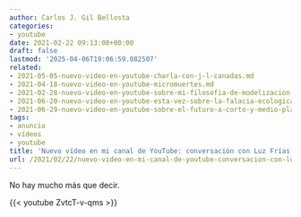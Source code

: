 ```yaml
---
author: Carlos J. Gil Bellosta
categories:
- youtube
date: 2021-02-22 09:13:00+00:00
draft: false
lastmod: '2025-04-06T19:06:59.082507'
related:
- 2021-05-05-nuevo-video-en-youtube-charla-con-j-l-canadas.md
- 2021-04-18-nuevo-video-en-youtube-micromuertes.md
- 2021-02-28-nuevo-video-en-youtube-sobre-mi-filosofia-de-modelizacion-de-datos.md
- 2021-06-20-nuevo-video-en-youtube-esta-vez-sobre-la-falacia-ecologica.md
- 2021-06-29-nuevo-video-en-youtube-sobre-el-futuro-a-corto-y-medio-plazos-de-la-ciencia-de-datos-como-negocio-en-espana.md
tags:
- anuncio
- vídeos
- youtube
title: 'Nuevo vídeo en mi canal de YouTube: conversación con Luz Frías'
url: /2021/02/22/nuevo-video-en-mi-canal-de-youtube-conversacion-con-luz-frias/
---
```


No hay mucho más que decir.

{{< youtube ZvtcT-v-qms >}}